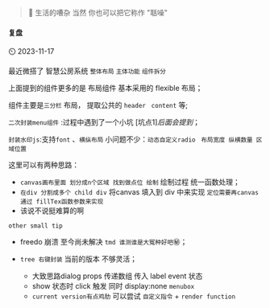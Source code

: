 >    :calendar: 生活的嘈杂 当然 你也可以把它称作 "聒噪"



#### 复盘



:timer_clock: 2023-11-17

最近微搭了 智慧公房系统 `整体布局` `主体功能`  `组件拆分`  

上面提到的组件更多的是 布局组件 基本采用的 flexible 布局；

组件主要是`三分栏` 布局， 提取公共的 `header `  `content` 等;

`二次封装menu组件` :过程中遇到了一个小坑 [坑点1]*后面会提到*；

`封装水印js`:支持`font` 、`横纵布局` 小问题不少：`动态自定义radio `  `布局宽度 纵横数量 区域位置` 

这里可以有两种思路：

- `canvas画布里面 划分成n个区域 找到做点位 绘制` 绘制过程 统一函数处理；
- `在div 分割成多个 child div` 将canvas 填入到 div 中来实现 `定位需要再canvas 通过 fillTex函数参数来实现 `
-  该说不说挺难算的啊

`other small tip`

- freedo 崩溃 至今尚未解决 `tmd 谁测谁是大冤种好吧`:secret:；

- `tree 右键封装` 当前的版本 不够灵活；
  - 大致思路dialog props 传递数组 传入 label event 状态
  - show 状态时 click 触发 同时 display:none `menubox`
  - `current version有点鸡肋` 可以尝试 `自定义指令` + `render function`